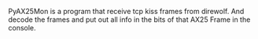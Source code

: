 PyAX25Mon is a program that receive tcp kiss frames from direwolf. 
And decode the frames and put out all info in the bits of that AX25 Frame
in the console.
